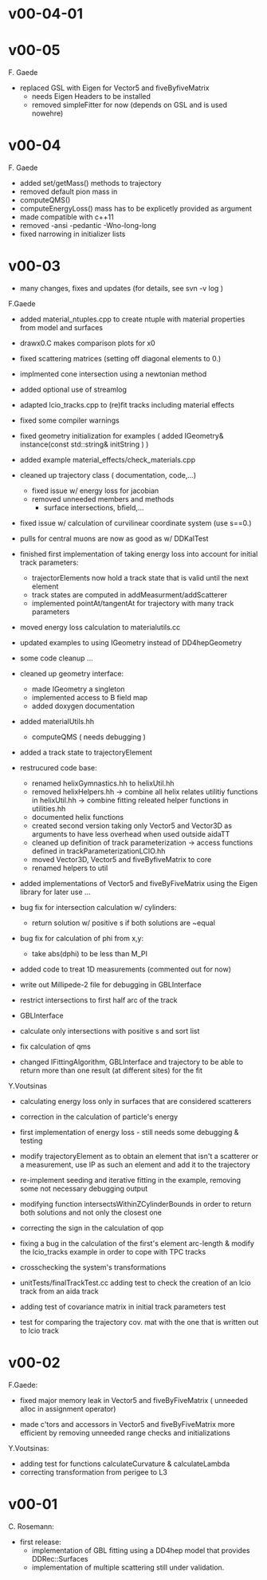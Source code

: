 # v00-04-01

# v00-05 
  
F. Gaede
- replaced GSL with Eigen for Vector5 and fiveByfiveMatrix
  - needs Eigen Headers to be installed
  - removed simpleFitter for now (depends on GSL and is used nowehre)
  
#  v00-04

F. Gaede
   - added set/getMass() methods to trajectory
   - removed default pion mass in
   - computeQMS()
   - computeEnergyLoss() mass has to be explicetly provided as argument
   - made compatible with c++11
   - removed -ansi -pedantic -Wno-long-long
   - fixed narrowing in initializer lists
  
#  v00-03
  
 
 - many changes, fixes and updates (for details, see svn -v log )
 

F.Gaede

 - added material_ntuples.cpp to create ntuple with material
   properties from model and surfaces
 - drawx0.C makes comparison plots for x0 
 
 - fixed scattering matrices 
   (setting off diagonal elements to 0.)

 - implmented cone intersection 
   using a newtonian method

  - added optional use of streamlog
  -  adapted lcio\_tracks.cpp to (re)fit
    tracks including material effects
   - fixed some compiler warnings
  - fixed geometry initialization for examples
   ( added  IGeometry& instance(const std::string& initString ) )
  - added example material\_effects/check_materials.cpp

  - cleaned up trajectory class ( documentation, code,...)
    - fixed issue w/ energy loss for jacobian
    - removed unneeded members and methods
      - surface intersections, bfield,...

  - fixed issue w/ calculation of curvilinear coordinate system (use s==0.)
  - pulls for central muons are now as good as w/ DDKalTest

 - finished first implementation of taking energy loss into account for
   initial track parameters:
     - trajectorElements now hold a track state that is valid until the next element
     - track states are computed in addMeasurment/addScatterer
   - implemented pointAt/tangentAt for trajectory with many track parameters
 - moved energy loss calculation to materialutils.cc
 - updated examples to using IGeometry instead of DD4hepGeometry
 - some code cleanup ...

  - cleaned up geometry interface:
    - made IGeometry a singleton
    - implemented access to B field map
    - added doxygen documentation
  - added materialUtils.hh
    - computeQMS ( needs debugging )
  - added a track state to trajectoryElement

  - restrucured code base:
    - renamed helixGymnastics.hh to helixUtil.hh
    - removed helixHelpers.hh
      -> combine all helix relates utilitiy functions in helixUtil.hh
      -> combine fitting releated helper functions in utilities.hh   
    - documented helix functions
    - created second version taking only Vector5 and Vector3D as
      arguments to have less overhead when used outside aidaTT
    - cleaned up definition of track parameterization 
       -> access functions defined in trackParameterizationLCIO.hh
    - moved Vector3D, Vector5 and fiveByfiveMatrix to core
    - renamed helpers to util
   - added implementations of Vector5 and fiveByFiveMatrix
      using the Eigen library for later use  ...

   - bug fix for intersection calculation w/ cylinders:
      - return solution w/ positive s if both solutions
        are ~equal
   - bug fix for calculation of phi from x,y:
     - take abs(dphi) to be less than M_PI

   - added code to treat 1D measurements (commented out for now)
   - write out Millipede-2 file for debugging in GBLInterface

   - restrict intersections to first half arc of the track

   - GBLInterface
   - calculate only intersections with positive s and sort list
   - fix calculation of qms

  - changed IFittingAlgorithm, GBLInterface and
    trajectory to be able to return more than one result
    (at different sites) for the fit

Y.Voutsinas

  - calculating energy loss only in surfaces that are considered scatterers
  - correction in  the calculation of particle's energy
  - first implementation of energy loss - still needs some debugging & testing
  - modify trajectoryElement as to obtain an element that isn't a scatterer or a measurement, 
   use IP as such an element and add it to the trajectory

  - re-implement seeding and iterative fitting in the example, removing some not necessary debugging output

  - modifying function intersectsWithinZCylinderBounds in order to return both solutions and not only the closest one

  - correcting the sign in the calculation of qop

  -  fixing a bug in the calculation of the first's element arc-length & 
   modify the lcio_tracks example in order to cope with TPC tracks

  - crosschecking the system's transformations

  - unitTests/finalTrackTest.cc
    adding test to check the creation of an lcio track from an aida track
  - adding test of covariance matrix in initial track parameters test
  - test for comparing the trajectory cov. mat with the one that is written out to lcio track
  
#  v00-02
  
F.Gaede:
 - fixed major memory leak in Vector5 and fiveByFiveMatrix 
   ( unneeded alloc in assignment operator)

 - made c'tors and accessors in Vector5 and fiveByFiveMatrix 
   more efficient by removing unneeded range checks and
   initializations

Y.Voutsinas:
 -  adding test for functions calculateCurvature & calculateLambda
 -  correcting transformation from perigee to L3

  
#  v00-01 

C. Rosemann:
- first release:
   - implementation of GBL fitting using a DD4hep model that provides DDRec::Surfaces
   - implementation of multiple scattering still under validation.

